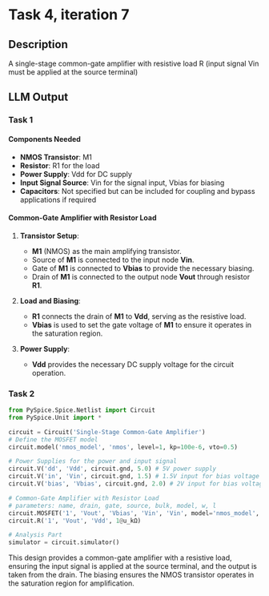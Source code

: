 # Task 4, iteration 7

## Description
A single-stage common-gate amplifier with resistive load R (input signal Vin must be applied at the source terminal)

## LLM Output

### Task 1

#### Components Needed
- **NMOS Transistor**: M1
- **Resistor**: R1 for the load
- **Power Supply**: Vdd for DC supply
- **Input Signal Source**: Vin for the signal input, Vbias for biasing
- **Capacitors**: Not specified but can be included for coupling and bypass applications if required

#### Common-Gate Amplifier with Resistor Load

1. **Transistor Setup**:
   - **M1** (NMOS) as the main amplifying transistor.
   - Source of **M1** is connected to the input node **Vin**.
   - Gate of **M1** is connected to **Vbias** to provide the necessary biasing.
   - Drain of **M1** is connected to the output node **Vout** through resistor **R1**.

2. **Load and Biasing**:
   - **R1** connects the drain of **M1** to **Vdd**, serving as the resistive load.
   - **Vbias** is used to set the gate voltage of **M1** to ensure it operates in the saturation region.

3. **Power Supply**:
   - **Vdd** provides the necessary DC supply voltage for the circuit operation.

### Task 2

```python
from PySpice.Spice.Netlist import Circuit
from PySpice.Unit import *

circuit = Circuit('Single-Stage Common-Gate Amplifier')
# Define the MOSFET model
circuit.model('nmos_model', 'nmos', level=1, kp=100e-6, vto=0.5)

# Power Supplies for the power and input signal
circuit.V('dd', 'Vdd', circuit.gnd, 5.0) # 5V power supply
circuit.V('in', 'Vin', circuit.gnd, 1.5) # 1.5V input for bias voltage (= V_th + 1.0 = 0.5 + 1.0 = 1.5)
circuit.V('bias', 'Vbias', circuit.gnd, 2.0) # 2V input for bias voltage (chosen to keep M1 in saturation)

# Common-Gate Amplifier with Resistor Load
# parameters: name, drain, gate, source, bulk, model, w, l
circuit.MOSFET('1', 'Vout', 'Vbias', 'Vin', 'Vin', model='nmos_model', w=50e-6, l=1e-6)
circuit.R('1', 'Vout', 'Vdd', 1@u_kΩ)

# Analysis Part
simulator = circuit.simulator()
```

This design provides a common-gate amplifier with a resistive load, ensuring the input signal is applied at the source terminal, and the output is taken from the drain. The biasing ensures the NMOS transistor operates in the saturation region for amplification.
